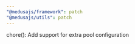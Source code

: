 ```yaml
---
"@medusajs/framework": patch
"@medusajs/utils": patch
---
```


chore(): Add support for extra pool configuration
